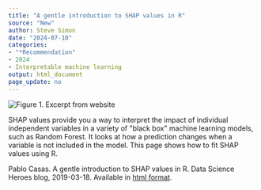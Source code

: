 ```yaml
---
title: "A gentle introduction to SHAP values in R"
source: "New"
author: Steve Simon
date: "2024-07-10"
categories:
- "*Recommendation"
- 2024
- Interpretable machine learning
output: html_document
page_update: no
---
```


![Figure 1. Excerpt from website](http://www.pmean.com/new-images/24/shap-values-01.png)

<div class="notes">

SHAP values provide you a way to interpret the impact of individual independent variables in a variety of "black box" machine learning models, such as Random Forest. It looks at how a prediction changes when a variable is not included in the model. This page shows how to fit SHAP values using R.

Pablo Casas. A gentle introduction to SHAP values in R. Data Science Heroes blog, 2019-03-18. Available in [html format][cas1].

[cas1]: https://blog.datascienceheroes.com/how-to-interpret-shap-values-in-r/

</div>
